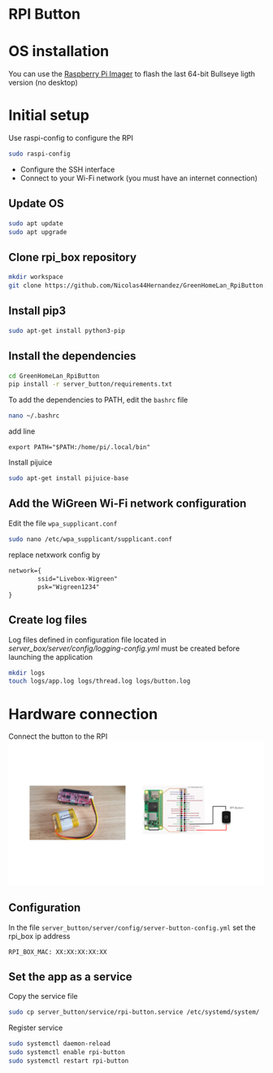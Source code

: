 # RPI Button

# OS installation
You can use the [Raspberry Pi Imager](https://www.raspberrypi.com/software/) to flash the last 64-bit Bullseye ligth version (no desktop)


# Initial setup

Use raspi-config to configure the RPI
```bash
sudo raspi-config
```
- Configure the SSH interface
- Connect to your Wi-Fi network (you must have an internet connection)

## Update OS

```bash
sudo apt update
sudo apt upgrade
```

## Clone rpi_box repository

```bash
mkdir workspace
git clone https://github.com/Nicolas44Hernandez/GreenHomeLan_RpiButton.git
```

## Install pip3

```bash
sudo apt-get install python3-pip
```

## Install the dependencies
```bash
cd GreenHomeLan_RpiButton
pip install -r server_button/requirements.txt
```

To add the dependencies to PATH, edit the `bashrc` file

```bash
nano ~/.bashrc
```
add line
```
export PATH="$PATH:/home/pi/.local/bin"
```

Install pijuice
```bash
sudo apt-get install pijuice-base
```

## Add the WiGreen Wi-Fi network configuration

Edit the file `wpa_supplicant.conf`
```bash
sudo nano /etc/wpa_supplicant/supplicant.conf
```

replace netxwork config by
```
network={
        ssid="Livebox-Wigreen"
        psk="Wigreen1234"
}
```

## Create log files

Log files defined in configuration file located in *server_box/server/config/logging-config.yml* must be created before launching the application

```bash
mkdir logs
touch logs/app.log logs/thread.log logs/button.log
```

# Hardware connection
Connect the button to the RPI
![RPI button connection](../images/rpi-button.png)

## Configuration
In the file `server_button/server/config/server-button-config.yml` set the rpi_box ip address

```
RPI_BOX_MAC: XX:XX:XX:XX:XX
```

## Set the app as a service

Copy the service file
```bash
sudo cp server_button/service/rpi-button.service /etc/systemd/system/
```

Register service
```bash
sudo systemctl daemon-reload
sudo systemctl enable rpi-button
sudo systemctl restart rpi-button
```
